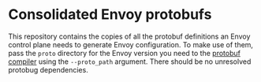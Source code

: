 # Consolidated Envoy protobufs

This repository contains the copies of all the protobuf definitions an Envoy control plane needs to generate Envoy configuration.
To make use of them, pass the `proto` directory for the Envoy version you need to the [protobuf compiler](https://developers.google.com/protocol-buffers/docs/reference/overview) using the `--proto_path` argument.
There should be no unresolved protobug dependencies.
